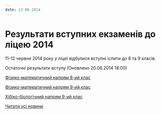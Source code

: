 ```yaml
---
date: 13.06.2014
---
```

# Результати вступних екзаменів до ліцею 2014

11-12 червня 2014 року у ліцеї відбулися вступні іспити до 8 та 9 класів.

Остаточні результати вступу (Оновлено 20.06.2014 18:00)

[Фізико-математичний напрям 8-ий клас](/files/blog/результати-вступних-екзаменів-до-ліцею-2014/Вступ-у-2014-8-фм.pdf)

[Фізико-математичний напрям 9-ий клас](/files/blog/результати-вступних-екзаменів-до-ліцею-2014/Вступ-у-2014-9фм.pdf)

[Хібіко-біологічний напрям 9-ий клас](/files/blog/результати-вступних-екзаменів-до-ліцею-2014/Вступ-у-9-кл-х-б-2014.pdf)

[Читати усі новини](/news)
